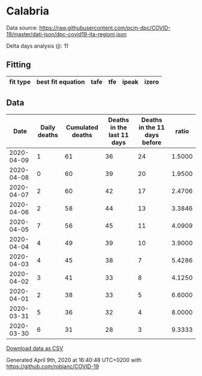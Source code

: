# Calabria

Data source: https://raw.githubusercontent.com/pcm-dpc/COVID-19/master/dati-json/dpc-covid19-ita-regioni.json

Delta days analysis (j): 11

## Fitting 
|fit type|best fit equation|tafe|tfe|ipeak|izero|
|-------|-----|--------|------|---|---|

## Data
|Date|Daily deaths|Cumulated deaths|Deaths in the last 11 days|Deaths in the 11 days before|ratio|
|----|----------|-----------|-------|--------------------|-----|
|2020-04-09|1|61|36|24|1.5000|
|2020-04-08|0|60|39|20|1.9500|
|2020-04-07|2|60|42|17|2.4706|
|2020-04-06|2|58|44|13|3.3846|
|2020-04-05|7|56|45|11|4.0909|
|2020-04-04|4|49|39|10|3.9000|
|2020-04-03|4|45|38|7|5.4286|
|2020-04-02|3|41|33|8|4.1250|
|2020-04-01|2|38|33|5|6.6000|
|2020-03-31|5|36|32|4|8.0000|
|2020-03-30|6|31|28|3|9.3333|

[Download data as CSV](COVID-19_calabria_j11_2020-04-09.csv)

Generated April 9th, 2020 at 16:40:48 UTC+0200 with https://github.com/robianc/COVID-19
